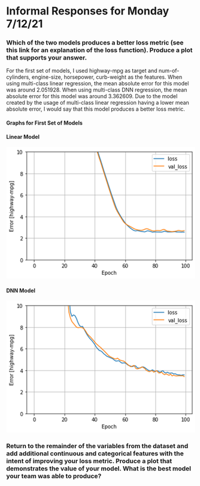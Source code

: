 # Informal Responses for Monday 7/12/21

### Which of the two models produces a better loss metric (see this link for an explanation of the loss function). Produce a plot that supports your answer. 

For the first set of models, I used highway-mpg as target and num-of-cylinders, engine-size, horsepower, curb-weight as the features. When using multi-class linear regression, the mean absolute error for this model was around 2.051928. When using multi-class DNN regression, the mean absolute error for this model was around 3.362609. Due to the model created by the usage of multi-class linear regression having a lower mean absolute error, I would say that this model produces a better loss metric.

#### Graphs for First Set of Models

#### Linear Model

![img_24.png](img_24.png)

#### DNN Model

![img_25.png](img_25.png)

### Return to the remainder of the variables from the dataset and add additional continuous and categorical features with the intent of improving your loss metric. Produce a plot that demonstrates the value of your model. What is the best model your team was able to produce?
